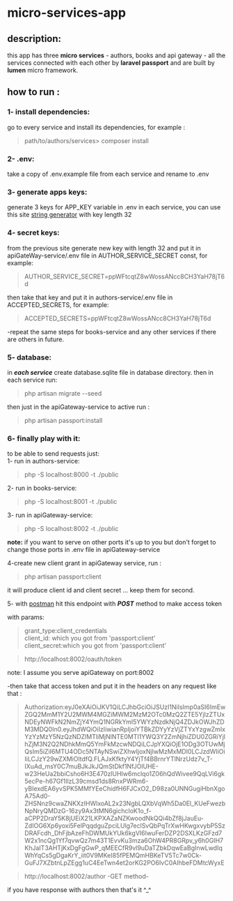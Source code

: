 # micro-services-app
## description: 
this app has three **micro services** - authors, books and api gateway - all the services connected with each other by **laravel passport** and are built by **lumen** micro framework.

## how to run :
### 1- install dependencies:
go to every service and install its dependencies,
for example :
> path/to/authors/services> composer install 
 
### 2- .env:
take a copy of .env.example file from each service and rename to .env

### 3- generate apps keys:
generate 3 keys for APP_KEY variable in .env in each service, 
you can use this site [string generator](http://www.unit-conversion.info/texttools/random-string-generator/)
 with key length 32
 ### 4- secret keys:
 from the previous site generate new key with length 32 and put it in apiGateWay-service/.env file in AUTHOR_SERVICE_SECRET const, for example:
 >AUTHOR_SERVICE_SECRET=ppWFtcqtZ8wWossANcc8CH3YaH78jT6d  

then take that key and put it in authors-service/.env file in ACCEPTED_SECRETS, for example:
>ACCEPTED_SECRETS=ppWFtcqtZ8wWossANcc8CH3YaH78jT6d

-repeat the same steps for books-service and any other services if there are others in future.

### 5- database: 
in ***each service*** create database.sqlite file in database directory.
then in each service run:
>php artisan migrate --seed

then just in the apiGateway-service to active run :  
>php artisan passport:install

### 6- finally play with it: 
to be able to send requests just:<br>
1- run in authors-service:
>php -S localhost:8000 -t ./public

2- run in books-service:
>php -S localhost:8001 -t ./public

3- run in apiGateway-service:
>php -S localhost:8002 -t ./public

**note:** if you want to serve on other ports it's up to you but don't forget to 
change those ports in .env file in apiGateway-service

4-create new client grant in apiGateway service, run :
>php artisan passport:client

it will produce  client id and client secret ... keep them for second.

5- with [postman](https://www.postman.com) hit this endpoint with ***POST*** method to make access token

with params:
>grant_type:client_credentials<br>
>client_id: which you got from 'passport:client'<br>
>client_secret:which you got from 'passport:client'<br>

>http://localhost:8002/oauth/token <br>

note: I assume you serve apiGateway on port:8002

-then take that access token and put it in the headers on any request like that :

>Authorization:eyJ0eXAiOiJKV1QiLCJhbGciOiJSUzI1NiIsImp0aSI6ImEwZGQ2MmM1Y2U2MWM4MGZiMWM2MzM2OTc0MzQ2ZTE5YjIzZTUxNDEyNWFkN2NmZjY4YmQ1NGRkYmI5YWYzNzdkNjQ4ZDJkOWJhZDM3MDQ0In0.eyJhdWQiOiIzIiwianRpIjoiYTBkZDYyYzVjZTYxYzgwZmIxYzYzMzY5NzQzNDZlMTliMjNlNTE0MTI1YWQ3Y2ZmNjhiZDU0ZGRiYjlhZjM3N2Q2NDhkMmQ5YmFkMzcwNDQiLCJpYXQiOjE1ODg3OTUwMjQsIm5iZiI6MTU4ODc5NTAyNSwiZXhwIjoxNjIwMzMxMDI0LCJzdWIiOiIiLCJzY29wZXMiOltdfQ.FLAJxKfktyY4YjTf4BBrnrYTlNrzUdz7v_T-IXuAd_msY0C7muBJkJkJQmStDkf1NfJOlUHE-w23HeUa2bbiCsho6H3E470zlUHIw6mclqo1Z06hQdWivee9QqLVi6gk5ecPe-h67Gf1IlzL39cmsd1ds8RnxPWRm6-yBIexdEA6yvSPK5MMfYEeChidfH6FJCxO2_D98za0UNNGugiHbnXgoA75Ad0-ZHSNnz9cwaZNKXzIHWlxoAL2x23NgbLQXbVqWh5Da0El_KUeFwezbNpNryQMDzG-16zy9Ax3tMN6gichcIoK1o_f-aCPP2DraY5K8jUEiX21LKPXAZaNZKwoodNkQQi4bZf8jJauEu-ZdIOG6Xp6yoxi5FelPqqdguZpciLUlg7eclSvQbPqTrXwHKwgxvybP5SzDRAFcdh_DhFjbAzeFhDWMUkYUk6kgVI6lwuFerDZP2DSXLKzGFzd7W2x1ncQg1Yf7qvwQz7m43T1EvvKu3mza6OhW4PR8GRpv_y6h0GIH7KhJaIT3AHTjKxDgFgGwP_qMEECfR9vl9uDaTZbkDqwEaBgInwLwdIqWhYqCs5gDgaKrY_iit0V9MKeI85fPEMQmHBKeTV5Tc7w0Ck-GuFJ7XZbtnLpZEgg1uC4EeTwn4et2orKG2PO6IvC0AIhbeFDMtcWyxE

>http://localhost:8002/author  -GET method-

if you have response with authors then that's it ^_^